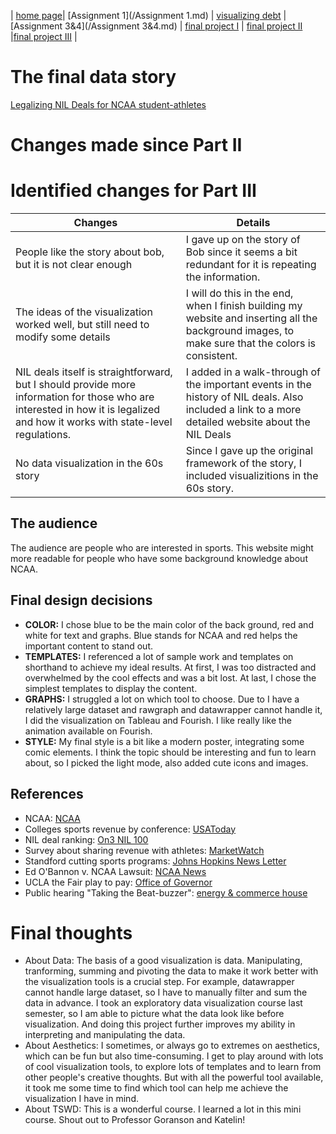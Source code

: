 
| [home page](https://lexazhong.github.io/repo)| [Assignment 1](/Assignment 1.md)  | [visualizing debt](/Week3_inclass.md) | [Assignment 3&4](/Assignment 3&4.md) | [final project I](/final_project_part1.md) | [final project II](final_project_part2.md) |[final project III](final_project_part3.md) |

# The final data story
[Legalizing NIL Deals for NCAA student-athletes]([Link](https://carnegiemellon.shorthandstories.com/index.html))

# Changes made since Part II
# Identified changes for Part III

| Changes                       | Details                                                |
|------------------------------------------|---------------------------------------------------------------------------------|
| People like the story about bob, but it is not clear enough | I gave up on the story of Bob since it seems a bit redundant for it is repeating the information.|
| The ideas of the visualization worked well, but still need to modify some details | I will do this in the end, when I finish building my website and inserting all the background images, to make sure that the colors is consistent. |
| NIL deals itself is straightforward, but I should provide more information for those who are interested in how it is legalized and how it works with state-level regulations. | I added in a walk-through of the important events in the history of NIL deals. Also included a link to a more detailed website about the NIL Deals|
| No data visualization in the 60s story | Since I gave up the original framework of the story, I included visualizitions in the 60s story. |


## The audience
The audience are people who are interested in sports. This website might more readable for people who have some background knowledge about NCAA. 


## Final design decisions 

- **COLOR:** I chose blue to be the main color of the back ground, red and white for text and graphs. Blue stands for NCAA and red helps the important content to stand out. 
- **TEMPLATES:** I referenced a lot of sample work and templates on shorthand to achieve my ideal results. At first, I was too distracted and overwhelmed by the cool effects and was a bit lost. At last, I chose the simplest templates to display the content.
- **GRAPHS:** I struggled a lot on which tool to choose. Due to I have a relatively large dataset and rawgraph and datawrapper cannot handle it, I did the visualization on Tableau and Fourish. I like really like the animation available on Fourish.
- **STYLE:** My final style is a bit like a modern poster, integrating some comic elements. I think the topic should be interesting and fun to learn about, so I picked the light mode, also added cute icons and images.

## References
- NCAA: [NCAA](http://ncaa.com)
- Colleges sports revenue by conference: [USAToday](https://sports.usatoday.com/ncaa/finances)
- NIL deal ranking: [On3 NIL 100](https://www.on3.com/nil/rankings/player/nil-100/)
- Survey about sharing revenue with athletes: [MarketWatch](https://www.marketwatch.com/story/almost-90-of-ncaa-athletic-directors-surveyed-oppose-paying-college-athletes-01617287978)
- Standford cutting sports programs: [Johns Hopkins News Letter](https://www.jhunewsletter.com/article/2020/10/non-revenue-sports-should-not-be-scapegoats-for-budget-cuts)
- Ed O'Bannon v. NCAA Lawsuit: [NCAA News](https://www.ncaa.org/news/2013/12/12/student-athlete-likeness-lawsuit-timeline.aspx)
- UCLA the Fair play to pay: [Office of Governor](https://www.gov.ca.gov/2019/09/30/governor-newsom-signs-sb-206-taking-on-long-standing-power-imbalance-in-college-sports/)
- Public hearing "Taking the Beat-buzzer": [energy & commerce house](https://energycommerce.house.gov/events/subcommittee-on-innovation-data-and-commerce-hearing-title-taking-the-buzzer-beater-to-the-bank-protecting-college-athletes-nil-dealmaking-rights)


# Final thoughts
- About Data: The basis of a good visualization is data. Manipulating, tranforming, summing and pivoting the data to make it work better with the visualization tools is a crucial step. For example, datawrapper cannot handle large dataset, so I have to manually filter and sum the data in advance. I took an exploratory data visualization course last semester, so I am able to picture what the data look like before visualization. And doing this project further improves my ability in interpreting and manipulating the data.
- About Aesthetics: I sometimes, or always go to extremes on aesthetics, which can be fun but also time-consuming. I get to play around with lots of cool visualization tools, to explore lots of templates and to learn from other people's creative thoughts. But with all the powerful tool available, it took me some time to find which tool can help me achieve the visualization I have in mind.
- About TSWD: This is a wonderful course. I learned a lot in this mini course. Shout out to Professor Goranson and Katelin!
